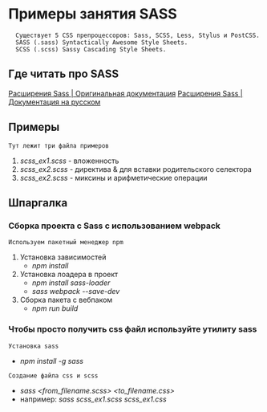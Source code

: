 # Примеры занятия SASS
      Существует 5 CSS препроцессоров: Sass, SCSS, Less, Stylus и PostCSS.
      SASS (.sass) Syntactically Awesome Style Sheets.
      SCSS (.scss) Sassy Cascading Style Sheets.
## Где читать про SASS
[Расширения Sass | Оригинальная документация](https://sass-lang.com/documentation)
[Расширения Sass | Документация на русском](https://sass-scss.ru/documentation/rasshirenie_css/)
## Примеры
    Тут лежит три файла примеров
1. *scss_ex1.scss* - вложенность
2. *scss_ex2.scss* - директива & для вставки родительского селектора
3. *scss_ex2.scss* - миксины и арифметические операции
## Шпаргалка
### Сборка проекта с Sass с использованием webpack
    Используем пакетный менеджер npm
1. Установка зависимостей
   - *npm install*
2. Установка лоадера в проект
   - *npm install sass-loader*
   - *sass webpack --save-dev*
3. Сборка пакета с вебпаком
   - *npm run build*

### Чтобы просто получить css файл используйте утилиту sass
    Установка sass
   - *npm install -g sass*

    Создание файла css и scss
   - *sass <from_filename.scss> <to_filename.css>*
   - например: *sass scss_ex1.scss scss_ex1.css*